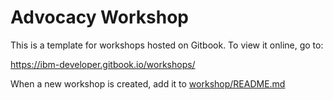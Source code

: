 # Advocacy Workshop

This is a template for workshops hosted on Gitbook. To view it online, go to:

<https://ibm-developer.gitbook.io/workshops/>

When a new workshop is created, add it to [workshop/README.md](workshop/README.md)
